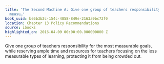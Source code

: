 ```yaml
---
title: 'The Second Machine A: Give one group of teachers responsibility for the most
  measu…'
book_uuid: be5b3b2c-154c-4858-849e-2163a9bc72f0
location: Chapter 13 Policy Recommendations
source: ibooks
highlighted_on: 2016-04-09 00:00:00.000000000 Z
---
```


Give one group of teachers responsibility for the most measurable goals, while reserving ample time and resources for teachers focusing on the less measurable types of learning, protecting it from being crowded out.